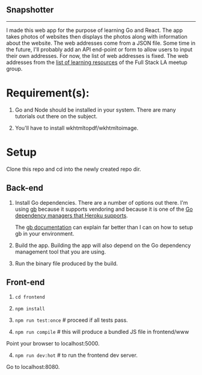 ## Snapshotter

---

I made this web app for the purpose of learning Go and React. The app takes photos of websites then displays the photos
along with information about the website. The web addresses come from a JSON file. Some time in the future,
I'll probably add an API end-point or form to allow users to input their own addresses. For now, the list of web addresses
is fixed. The web addresses from the
[list of learning resources](https://github.com/fullstackla/pairing-meetup/blob/master/resources.md)
of the Full Stack LA meetup group.

# Requirement(s):

1. Go and Node should be installed in your system. There are many tutorials out there on the subject.

2. You'll have to install wkhtmltopdf/wkhtmltoimage.


# Setup

Clone this repo and cd into the newly created repo dir.

## Back-end

1. Install Go dependencies. There are a number of options out there. I'm using [gb](https://github.com/constabulary/gb)
   because it supports vendoring and because it is one of the
   [Go dependency managers that Heroku supports](https://devcenter.heroku.com/articles/go-dependencies-via-gb).

   The [gb documentation](https://getgb.io/) can explain far better than I can on how to setup gb in your environment.

2. Build the app. Building the app will also depend on the Go dependency management tool that you are using.

3. Run the binary file produced by the build.


## Front-end

1. `cd frontend`

2. `npm install`

3. `npm run test:once` # proceed if all tests pass.

4. `npm run compile` # this will produce a bundled JS file in frontend/www

  Point your browser to localhost:5000.

4. `npm run dev:hot` # to run the frontend dev server.

  Go to localhost:8080.
